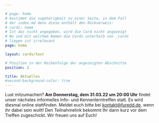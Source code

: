 ```yaml
---

# page: home
# bestimmt die zugehörigkeit zu einer Seite, in dem Fall
# der index.md denn diese enthält den Rückverweis:
# cards: home
# Ist das nicht angegeben, wird die Card nicht angezeigt
# Wo und mit welchem Namen die Cards unterhalb von _cards
# liegen ist irrelevant
page: home

layout: cards/text

# Position in der Reihenfolge der angezeigten Abschnitte
position: 2

title: Aktuelles
#second-background-color: true
---
```


Lust mitzumachen? **Am Donnerstag, dem 31.03.22 um 20:00 Uhr** findet unser nächstes informelles Info- und Kennenlerntreffen statt. Es wird diesmal online stattfinden. Meldet euch bitte bei kontakt@furedd.de, wenn ihr dabei sein wollt! Den Teilnahmelink bekommt Ihr dann kurz vor dem Treffen zugeschickt. Wir freuen uns auf Euch!

